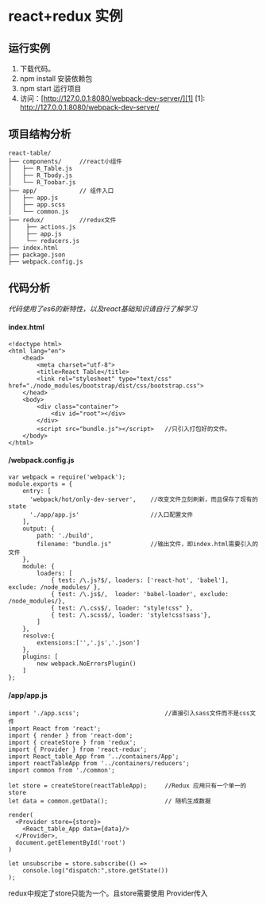 # react+redux 实例
## 运行实例
 1. 下载代码。
 2. npm install 安装依赖包
 3. npm start 运行项目
 4. 访问：[http://127.0.0.1:8080/webpack-dev-server/][1]
  [1]: http://127.0.0.1:8080/webpack-dev-server/

## 项目结构分析
    react-table/
    ├── components/     //react小组件
    │   ├── R_Table.js
    │   ├── R_Tbody.js
    │   └── R_Toobar.js
    ├── app/            // 组件入口            
    │   ├── app.js
    │   ├── app.scss
    │   └── common.js
    ├── redux/          //redux文件
    │    ├── actions.js
    │    ├── app.js
    │    └── reducers.js
    ├── index.html
    ├── package.json
    ├── webpack.config.js
## 代码分析
*代码使用了es6的新特性，以及react基础知识请自行了解学习*
#### index.html

    <!doctype html>
    <html lang="en">
        <head>
            <meta charset="utf-8">
            <title>React Table</title>
            <link rel="stylesheet" type="text/css" href="./node_modules/bootstrap/dist/css/bootstrap.css">
        </head>
        <body>
            <div class="container">
                <div id="root"></div>            
            </div>        
            <script src="bundle.js"></script>   //只引入打包好的文件。
        </body>
    </html>

#### /webpack.config.js
    
    var webpack = require('webpack');
    module.exports = {
        entry: [
          'webpack/hot/only-dev-server',    //改变文件立刻刷新，而且保存了现有的state
          './app/app.js'                    //入口配置文件
        ],
        output: {
            path: './build',                
            filename: "bundle.js"           //输出文件，即index.html需要引入的文件
        },
        module: {
            loaders: [
                { test: /\.js?$/, loaders: ['react-hot', 'babel'], exclude: /node_modules/ },
                { test: /\.js$/,  loader: 'babel-loader', exclude: /node_modules/},
                { test: /\.css$/, loader: "style!css" },
                { test: /\.scss$/, loader: 'style!css!sass'},
            ]
        },
        resolve:{
            extensions:['','.js','.json']
        },
        plugins: [
            new webpack.NoErrorsPlugin()
        ]
    };
    
#### /app/app.js

    import './app.scss';                        //直接引入sass文件而不是css文件
    import React from 'react';
    import { render } from 'react-dom';
    import { createStore } from 'redux';
    import { Provider } from 'react-redux';
    import React_table_App from '../containers/App';
    import reactTableApp from '../containers/reducers';
    import common from './common';
    
    let store = createStore(reactTableApp);     //Redux 应用只有一个单一的 store
    let data = common.getData();                // 随机生成数据
    
    render(
      <Provider store={store}>
        <React_table_App data={data}/>
      </Provider>,
      document.getElementById('root')
    )
    
    let unsubscribe = store.subscribe(() =>
        console.log("dispatch:",store.getState())
    );

redux中规定了store只能为一个。且store需要使用 Provider传入